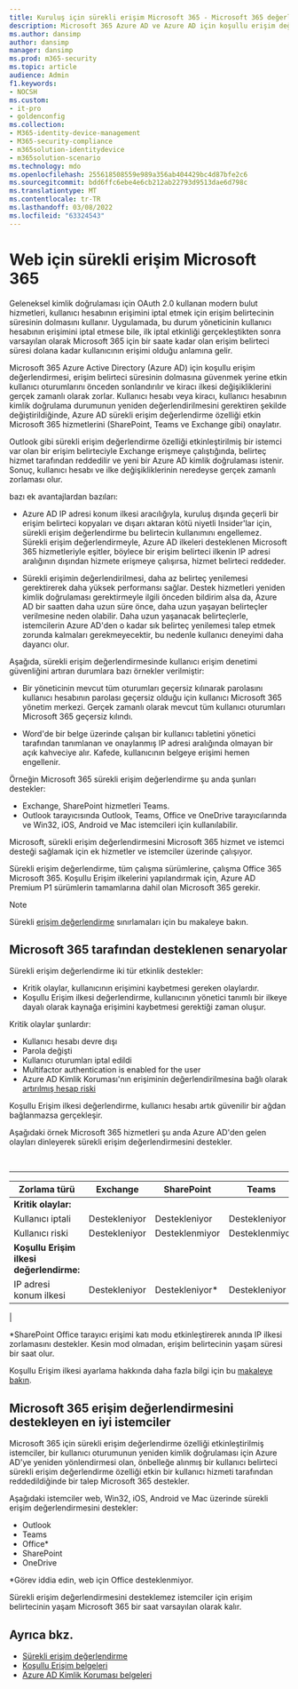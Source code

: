 ```yaml
---
title: Kuruluş için sürekli erişim Microsoft 365 - Microsoft 365 değerlendirme
description: Microsoft 365 Azure AD ve Azure AD için koşullu erişim değerlendirmenin etkin kullanıcı oturumlarını nasıl önceden sonlandırıyor ve yakın zamanda kiracı ilkesi değişikliklerini nasıl zorunlu olduğunu açıklar.
ms.author: dansimp
author: dansimp
manager: dansimp
ms.prod: m365-security
ms.topic: article
audience: Admin
f1.keywords:
- NOCSH
ms.custom:
- it-pro
- goldenconfig
ms.collection:
- M365-identity-device-management
- M365-security-compliance
- m365solution-identitydevice
- m365solution-scenario
ms.technology: mdo
ms.openlocfilehash: 255618508559e989a356ab404429bc4d87bfe2c6
ms.sourcegitcommit: bdd6ffc6ebe4e6cb212ab22793d9513dae6d798c
ms.translationtype: MT
ms.contentlocale: tr-TR
ms.lasthandoff: 03/08/2022
ms.locfileid: "63324543"
---
```

# <a name="continuous-access-evaluation-for-microsoft-365"></a>Web için sürekli erişim Microsoft 365

Geleneksel kimlik doğrulaması için OAuth 2.0 kullanan modern bulut hizmetleri, kullanıcı hesabının erişimini iptal etmek için erişim belirtecinin süresinin dolmasını kullanır. Uygulamada, bu durum yöneticinin kullanıcı hesabının erişimini iptal etmese bile, ilk iptal etkinliği gerçekleştikten sonra varsayılan olarak Microsoft 365 için bir saate kadar olan erişim belirteci süresi dolana kadar kullanıcının erişimi olduğu anlamına gelir.

Microsoft 365 Azure Active Directory (Azure AD) için koşullu erişim değerlendirmesi, erişim belirteci süresinin dolmasına güvenmek yerine etkin kullanıcı oturumlarını önceden sonlandırılır ve kiracı ilkesi değişikliklerini gerçek zamanlı olarak zorlar. Kullanıcı hesabı veya kiracı, kullanıcı hesabının kimlik doğrulama durumunun yeniden değerlendirilmesini gerektiren şekilde değiştirildiğinde, Azure AD sürekli erişim değerlendirme özelliği etkin Microsoft 365 hizmetlerini (SharePoint, Teams ve Exchange gibi) onaylatır.

Outlook gibi sürekli erişim değerlendirme özelliği etkinleştirilmiş bir istemci var olan bir erişim belirteciyle Exchange erişmeye çalıştığında, belirteç hizmet tarafından reddedilir ve yeni bir Azure AD kimlik doğrulaması istenir. Sonuç, kullanıcı hesabı ve ilke değişikliklerinin neredeyse gerçek zamanlı zorlaması olur.

bazı ek avantajlardan bazıları:

- Azure AD IP adresi konum ilkesi aracılığıyla, kuruluş dışında geçerli bir erişim belirteci kopyaları ve dışarı aktaran kötü niyetli Insider'lar için, sürekli erişim değerlendirme bu belirtecin kullanımını engellemez. Sürekli erişim değerlendirmeyle, Azure AD ilkeleri desteklenen Microsoft 365 hizmetleriyle eşitler, böylece bir erişim belirteci ilkenin IP adresi aralığının dışından hizmete erişmeye çalışırsa, hizmet belirteci reddeder.

- Sürekli erişimin değerlendirilmesi, daha az belirteç yenilemesi gerektirerek daha yüksek performansı sağlar. Destek hizmetleri yeniden kimlik doğrulaması gerektirmeyle ilgili önceden bildirim alsa da, Azure AD bir saatten daha uzun süre önce, daha uzun yaşayan belirteçler verilmesine neden olabilir. Daha uzun yaşanacak belirteçlerle, istemcilerin Azure AD'den o kadar sık belirteç yenilemesi talep etmek zorunda kalmaları gerekmeyecektir, bu nedenle kullanıcı deneyimi daha dayancı olur.

Aşağıda, sürekli erişim değerlendirmesinde kullanıcı erişim denetimi güvenliğini artıran durumlara bazı örnekler verilmiştir:

- Bir yöneticinin mevcut tüm oturumları geçersiz kılınarak parolasını kullanıcı hesabının parolası geçersiz olduğu için kullanıcı Microsoft 365 yönetim merkezi. Gerçek zamanlı olarak mevcut tüm kullanıcı oturumları Microsoft 365 geçersiz kılındı.

- Word'de bir belge üzerinde çalışan bir kullanıcı tabletini yönetici tarafından tanımlanan ve onaylanmış IP adresi aralığında olmayan bir açık kahveciye alır. Kafede, kullanıcının belgeye erişimi hemen engellenir.

Örneğin Microsoft 365 sürekli erişim değerlendirme şu anda şunları destekler:

- Exchange, SharePoint hizmetleri Teams.
- Outlook tarayıcısında Outlook, Teams, Office ve OneDrive tarayıcılarında ve Win32, iOS, Android ve Mac istemcileri için kullanılabilir.

Microsoft, sürekli erişim değerlendirmesini Microsoft 365 hizmet ve istemci desteği sağlamak için ek hizmetler ve istemciler üzerinde çalışıyor.

Sürekli erişim değerlendirme, tüm çalışma sürümlerine, çalışma Office 365 Microsoft 365. Koşullu Erişim ilkelerini yapılandırmak için, Azure AD Premium P1 sürümlerin tamamlarına dahil olan Microsoft 365 gerekir.

> [!NOTE]
> Sürekli [erişim değerlendirme](/azure/active-directory/conditional-access/concept-continuous-access-evaluation#limitations) sınırlamaları için bu makaleye bakın.

## <a name="scenarios-supported-by-microsoft-365"></a>Microsoft 365 tarafından desteklenen senaryolar

Sürekli erişim değerlendirme iki tür etkinlik destekler:

- Kritik olaylar, kullanıcının erişimini kaybetmesi gereken olaylardır.
- Koşullu Erişim ilkesi değerlendirme, kullanıcının yönetici tanımlı bir ilkeye dayalı olarak kaynağa erişimini kaybetmesi gerektiği zaman oluşur.

Kritik olaylar şunlardır:

- Kullanıcı hesabı devre dışı
- Parola değişti
- Kullanıcı oturumları iptal edildi
- Multifactor authentication is enabled for the user
- Azure AD Kimlik Koruması'nın erişiminin değerlendirilmesina bağlı olarak [artırılmış hesap riski](/azure/active-directory/identity-protection/overview-identity-protection)

Koşullu Erişim ilkesi değerlendirme, kullanıcı hesabı artık güvenilir bir ağdan bağlanmazsa gerçekleşir.

Aşağıdaki örnek Microsoft 365 hizmetleri şu anda Azure AD'den gelen olayları dinleyerek sürekli erişim değerlendirmesini destekler.

<br>

****

|Zorlama türü|Exchange|SharePoint|Teams|
|---|---|---|---|
|**Kritik olaylar:**||||
|Kullanıcı iptali|Destekleniyor|Destekleniyor|Destekleniyor|
|Kullanıcı riski|Destekleniyor|Desteklenmiyor|Desteklenmiyor|
|**Koşullu Erişim ilkesi değerlendirme:**||||
|IP adresi konum ilkesi|Destekleniyor|Destekleniyor\*|Destekleniyor|
|

\*SharePoint Office tarayıcı erişimi katı modu etkinleştirerek anında IP ilkesi zorlamasını destekler. Kesin mod olmadan, erişim belirtecinin yaşam süresi bir saat olur.

Koşullu Erişim ilkesi ayarlama hakkında daha fazla bilgi için bu [makaleye bakın](/azure/active-directory/conditional-access/overview).

## <a name="microsoft-365-clients-supporting-continuous-access-evaluation"></a>Microsoft 365 erişim değerlendirmesini destekleyen en iyi istemciler

Microsoft 365 için sürekli erişim değerlendirme özelliği etkinleştirilmiş istemciler, bir kullanıcı oturumunun yeniden kimlik doğrulaması için Azure AD'ye yeniden yönlendirmesi olan, önbelleğe alınmış bir kullanıcı belirteci sürekli erişim değerlendirme özelliği etkin bir kullanıcı hizmeti tarafından reddedildiğinde bir talep Microsoft 365 destekler.

Aşağıdaki istemciler web, Win32, iOS, Android ve Mac üzerinde sürekli erişim değerlendirmesini destekler:

- Outlook
- Teams
- Office\*
- SharePoint
- OneDrive

\*Görev iddia edin, web için Office desteklenmiyor.

Sürekli erişim değerlendirmesini desteklemez istemciler için erişim belirtecinin yaşam Microsoft 365 bir saat varsayılan olarak kalır.

## <a name="see-also"></a>Ayrıca bkz.

- [Sürekli erişim değerlendirme](/azure/active-directory/conditional-access/concept-continuous-access-evaluation)
- [Koşullu Erişim belgeleri](/azure/active-directory/conditional-access/overview)
- [Azure AD Kimlik Koruması belgeleri](/azure/active-directory/identity-protection/overview-identity-protection)
